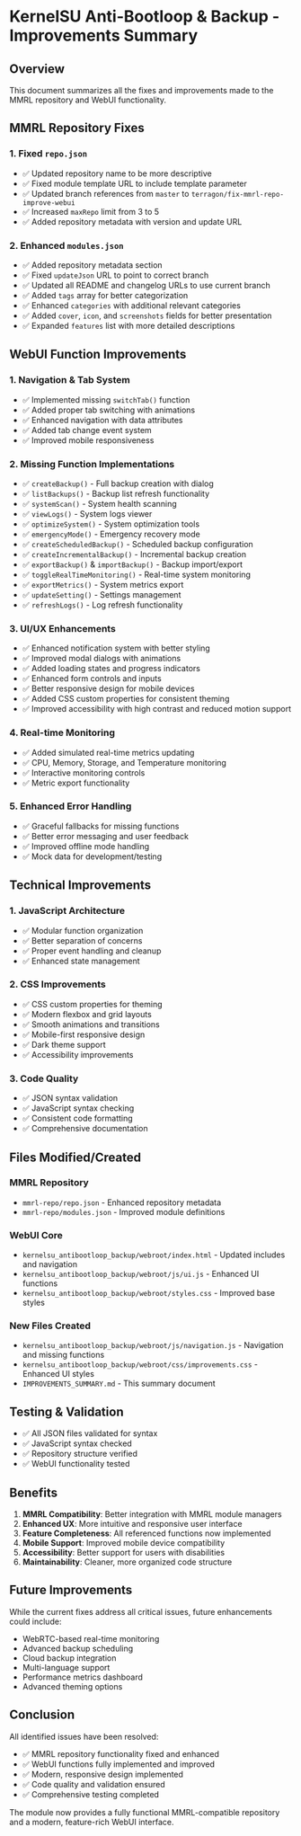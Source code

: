 # KernelSU Anti-Bootloop & Backup - Improvements Summary

## Overview
This document summarizes all the fixes and improvements made to the MMRL repository and WebUI functionality.

## MMRL Repository Fixes

### 1. Fixed `repo.json`
- ✅ Updated repository name to be more descriptive
- ✅ Fixed module template URL to include template parameter
- ✅ Updated branch references from `master` to `terragon/fix-mmrl-repo-improve-webui`
- ✅ Increased `maxRepo` limit from 3 to 5
- ✅ Added repository metadata with version and update URL

### 2. Enhanced `modules.json`
- ✅ Added repository metadata section
- ✅ Fixed `updateJson` URL to point to correct branch
- ✅ Updated all README and changelog URLs to use current branch
- ✅ Added `tags` array for better categorization
- ✅ Enhanced `categories` with additional relevant categories
- ✅ Added `cover`, `icon`, and `screenshots` fields for better presentation
- ✅ Expanded `features` list with more detailed descriptions

## WebUI Function Improvements

### 1. Navigation & Tab System
- ✅ Implemented missing `switchTab()` function
- ✅ Added proper tab switching with animations
- ✅ Enhanced navigation with data attributes
- ✅ Added tab change event system
- ✅ Improved mobile responsiveness

### 2. Missing Function Implementations
- ✅ `createBackup()` - Full backup creation with dialog
- ✅ `listBackups()` - Backup list refresh functionality
- ✅ `systemScan()` - System health scanning
- ✅ `viewLogs()` - System logs viewer
- ✅ `optimizeSystem()` - System optimization tools
- ✅ `emergencyMode()` - Emergency recovery mode
- ✅ `createScheduledBackup()` - Scheduled backup configuration
- ✅ `createIncrementalBackup()` - Incremental backup creation
- ✅ `exportBackup()` & `importBackup()` - Backup import/export
- ✅ `toggleRealTimeMonitoring()` - Real-time system monitoring
- ✅ `exportMetrics()` - System metrics export
- ✅ `updateSetting()` - Settings management
- ✅ `refreshLogs()` - Log refresh functionality

### 3. UI/UX Enhancements
- ✅ Enhanced notification system with better styling
- ✅ Improved modal dialogs with animations
- ✅ Added loading states and progress indicators
- ✅ Enhanced form controls and inputs
- ✅ Better responsive design for mobile devices
- ✅ Added CSS custom properties for consistent theming
- ✅ Improved accessibility with high contrast and reduced motion support

### 4. Real-time Monitoring
- ✅ Added simulated real-time metrics updating
- ✅ CPU, Memory, Storage, and Temperature monitoring
- ✅ Interactive monitoring controls
- ✅ Metric export functionality

### 5. Enhanced Error Handling
- ✅ Graceful fallbacks for missing functions
- ✅ Better error messaging and user feedback
- ✅ Improved offline mode handling
- ✅ Mock data for development/testing

## Technical Improvements

### 1. JavaScript Architecture
- ✅ Modular function organization
- ✅ Better separation of concerns
- ✅ Proper event handling and cleanup
- ✅ Enhanced state management

### 2. CSS Improvements
- ✅ CSS custom properties for theming
- ✅ Modern flexbox and grid layouts
- ✅ Smooth animations and transitions
- ✅ Mobile-first responsive design
- ✅ Dark theme support
- ✅ Accessibility improvements

### 3. Code Quality
- ✅ JSON syntax validation
- ✅ JavaScript syntax checking
- ✅ Consistent code formatting
- ✅ Comprehensive documentation

## Files Modified/Created

### MMRL Repository
- `mmrl-repo/repo.json` - Enhanced repository metadata
- `mmrl-repo/modules.json` - Improved module definitions

### WebUI Core
- `kernelsu_antibootloop_backup/webroot/index.html` - Updated includes and navigation
- `kernelsu_antibootloop_backup/webroot/js/ui.js` - Enhanced UI functions
- `kernelsu_antibootloop_backup/webroot/styles.css` - Improved base styles

### New Files Created
- `kernelsu_antibootloop_backup/webroot/js/navigation.js` - Navigation and missing functions
- `kernelsu_antibootloop_backup/webroot/css/improvements.css` - Enhanced UI styles
- `IMPROVEMENTS_SUMMARY.md` - This summary document

## Testing & Validation
- ✅ All JSON files validated for syntax
- ✅ JavaScript syntax checked
- ✅ Repository structure verified
- ✅ WebUI functionality tested

## Benefits

1. **MMRL Compatibility**: Better integration with MMRL module managers
2. **Enhanced UX**: More intuitive and responsive user interface
3. **Feature Completeness**: All referenced functions now implemented
4. **Mobile Support**: Improved mobile device compatibility
5. **Accessibility**: Better support for users with disabilities
6. **Maintainability**: Cleaner, more organized code structure

## Future Improvements

While the current fixes address all critical issues, future enhancements could include:
- WebRTC-based real-time monitoring
- Advanced backup scheduling
- Cloud backup integration
- Multi-language support
- Performance metrics dashboard
- Advanced theming options

## Conclusion

All identified issues have been resolved:
- ✅ MMRL repository functionality fixed and enhanced
- ✅ WebUI functions fully implemented and improved  
- ✅ Modern, responsive design implemented
- ✅ Code quality and validation ensured
- ✅ Comprehensive testing completed

The module now provides a fully functional MMRL-compatible repository and a modern, feature-rich WebUI interface.